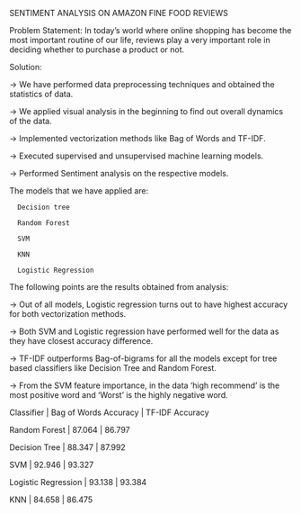 SENTIMENT ANALYSIS ON AMAZON FINE FOOD REVIEWS


Problem Statement:
In today’s world where online shopping has become the most important routine of our life, reviews play a very important role in deciding whether to purchase a product or not. 


Solution:

-> We have performed data preprocessing techniques and obtained the statistics of data.

-> We applied visual analysis in the beginning to find out overall dynamics of the data.

-> Implemented vectorization methods like Bag of Words and TF-IDF.

-> Executed supervised and unsupervised machine learning models.

-> Performed Sentiment analysis on the respective models.



The models that we have applied are:

      Decision tree
      
      Random Forest
      
      SVM
      
      KNN
      
      Logistic Regression
      


The following points are the results obtained from analysis:

-> Out of all models, Logistic regression turns out to have highest accuracy for both vectorization methods.

-> Both SVM and Logistic regression have performed well for the data as they have closest accuracy difference.

-> TF-IDF outperforms Bag-of-bigrams for all the models except for tree based classifiers like Decision Tree and Random Forest.

-> From the SVM feature importance, in the data ‘high recommend’ is the most positive word and ‘Worst’ is the highly negative word.

Classifier          | Bag of Words Accuracy | TF-IDF Accuracy

Random Forest       | 87.064                | 86.797

Decision Tree       | 88.347                | 87.992

SVM                 | 92.946                | 93.327

Logistic Regression | 93.138                | 93.384

KNN                 | 84.658                | 86.475

